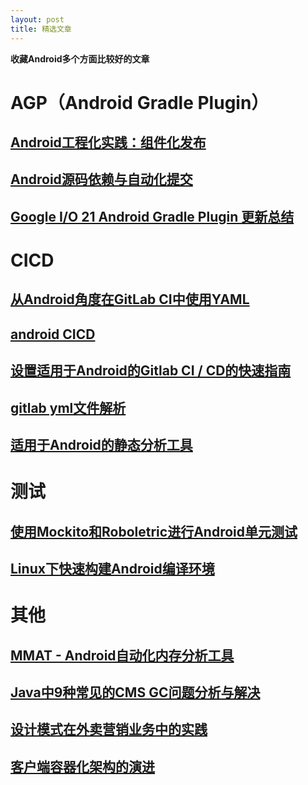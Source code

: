 ```yaml
---
layout: post
title: 精选文章
---
```

**收藏Android多个方面比较好的文章**

# AGP（Android Gradle Plugin）
## [Android工程化实践：组件化发布](https://juejin.cn/post/6963633839860088846)

## [Android源码依赖与自动化提交](https://juejin.cn/post/6887745699636035598#heading-12)

## [Google I/O 21 Android Gradle Plugin 更新总结](https://mp.weixin.qq.com/s/ZkoiV05N6m3Qb2xgcjauLg)

# CICD
## [从Android角度在GitLab CI中使用YAML](https://about.gitlab.com/blog/2017/11/20/working-with-yaml-gitlab-ci-android/)

## [android CICD](https://github.com/vanniktech/lint-rules/blob/master/.travis.yml)

## [设置适用于Android的Gitlab CI / CD的快速指南](https://proandroiddev.com/a-quick-guide-to-setup-gitlab-ci-cd-for-android-6bb5faec1491)

## [gitlab yml文件解析](https://about.gitlab.com/blog/2018/10/24/setting-up-gitlab-ci-for-android-projects/)

## [适用于Android的静态分析工具](https://proandroiddev.com/static-analysis-tools-for-android-9531334954f6)


# 测试
## [使用Mockito和Roboletric进行Android单元测试](https://mp.weixin.qq.com/s?__biz=MzIwOTQ1MjAwMg==&mid=2247483744&idx=1&sn=e322c5dc19952c563e00a24815399300&scene=0#wechat_redirect)

## [Linux下快速构建Android编译环境](https://cloud.tencent.com/developer/article/1557145)

# 其他

## [MMAT - Android自动化内存分析工具](https://github.com/hehonghui/mmat)

## [Java中9种常见的CMS GC问题分析与解决](https://tech.meituan.com/2020/11/12/java-9-cms-gc.html)

## [设计模式在外卖营销业务中的实践](https://tech.meituan.com/2020/03/19/design-pattern-practice-in-marketing.html) 

## [客户端容器化架构的演进](https://tech.meituan.com/2020/09/30/waimai-mobile-architecture-evolution.html)
